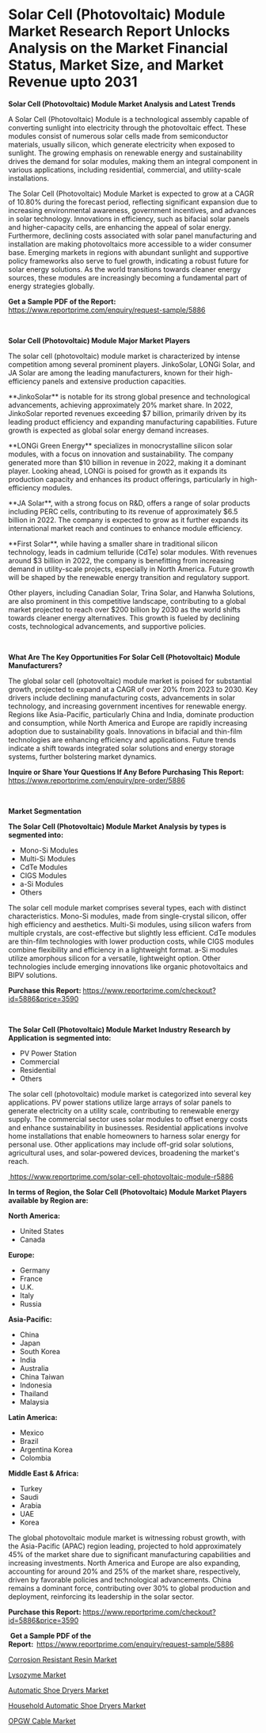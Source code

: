 <p><h1>Solar Cell (Photovoltaic) Module Market Research Report Unlocks Analysis on the Market Financial Status, Market Size, and Market Revenue upto 2031</h1></p><p><strong>Solar Cell (Photovoltaic) Module Market Analysis and Latest Trends</strong></p>
<p><p>A Solar Cell (Photovoltaic) Module is a technological assembly capable of converting sunlight into electricity through the photovoltaic effect. These modules consist of numerous solar cells made from semiconductor materials, usually silicon, which generate electricity when exposed to sunlight. The growing emphasis on renewable energy and sustainability drives the demand for solar modules, making them an integral component in various applications, including residential, commercial, and utility-scale installations.</p><p>The Solar Cell (Photovoltaic) Module Market is expected to grow at a CAGR of 10.80% during the forecast period, reflecting significant expansion due to increasing environmental awareness, government incentives, and advances in solar technology. Innovations in efficiency, such as bifacial solar panels and higher-capacity cells, are enhancing the appeal of solar energy. Furthermore, declining costs associated with solar panel manufacturing and installation are making photovoltaics more accessible to a wider consumer base. Emerging markets in regions with abundant sunlight and supportive policy frameworks also serve to fuel growth, indicating a robust future for solar energy solutions. As the world transitions towards cleaner energy sources, these modules are increasingly becoming a fundamental part of energy strategies globally.</p></p>
<p><strong>Get a Sample PDF of the Report:&nbsp;</strong> <a href="https://www.reportprime.com/enquiry/request-sample/5886">https://www.reportprime.com/enquiry/request-sample/5886</a></p>
<p>&nbsp;</p>
<p><strong>Solar Cell (Photovoltaic) Module Major Market Players</strong></p>
<p><p>The solar cell (photovoltaic) module market is characterized by intense competition among several prominent players. JinkoSolar, LONGi Solar, and JA Solar are among the leading manufacturers, known for their high-efficiency panels and extensive production capacities. </p><p>**JinkoSolar** is notable for its strong global presence and technological advancements, achieving approximately 20% market share. In 2022, JinkoSolar reported revenues exceeding $7 billion, primarily driven by its leading product efficiency and expanding manufacturing capabilities. Future growth is expected as global solar energy demand increases.</p><p>**LONGi Green Energy** specializes in monocrystalline silicon solar modules, with a focus on innovation and sustainability. The company generated more than $10 billion in revenue in 2022, making it a dominant player. Looking ahead, LONGi is poised for growth as it expands its production capacity and enhances its product offerings, particularly in high-efficiency modules.</p><p>**JA Solar**, with a strong focus on R&D, offers a range of solar products including PERC cells, contributing to its revenue of approximately $6.5 billion in 2022. The company is expected to grow as it further expands its international market reach and continues to enhance module efficiency.</p><p>**First Solar**, while having a smaller share in traditional silicon technology, leads in cadmium telluride (CdTe) solar modules. With revenues around $3 billion in 2022, the company is benefitting from increasing demand in utility-scale projects, especially in North America. Future growth will be shaped by the renewable energy transition and regulatory support.</p><p>Other players, including Canadian Solar, Trina Solar, and Hanwha Solutions, are also prominent in this competitive landscape, contributing to a global market projected to reach over $200 billion by 2030 as the world shifts towards cleaner energy alternatives. This growth is fueled by declining costs, technological advancements, and supportive policies.</p></p>
<p>&nbsp;</p>
<p><strong>What Are The Key Opportunities For Solar Cell (Photovoltaic) Module Manufacturers?</strong></p>
<p><p>The global solar cell (photovoltaic) module market is poised for substantial growth, projected to expand at a CAGR of over 20% from 2023 to 2030. Key drivers include declining manufacturing costs, advancements in solar technology, and increasing government incentives for renewable energy. Regions like Asia-Pacific, particularly China and India, dominate production and consumption, while North America and Europe are rapidly increasing adoption due to sustainability goals. Innovations in bifacial and thin-film technologies are enhancing efficiency and applications. Future trends indicate a shift towards integrated solar solutions and energy storage systems, further bolstering market dynamics.</p></p>
<p><strong>Inquire or Share Your Questions If Any Before Purchasing This Report:</strong> <a href="https://www.reportprime.com/enquiry/pre-order/5886">https://www.reportprime.com/enquiry/pre-order/5886</a></p>
<p>&nbsp;</p>
<p><strong>Market Segmentation</strong></p>
<p><strong>The Solar Cell (Photovoltaic) Module Market Analysis by types is segmented into:</strong></p>
<p><ul><li>Mono-Si Modules</li><li>Multi-Si Modules</li><li>CdTe Modules</li><li>CIGS Modules</li><li>a-Si Modules</li><li>Others</li></ul></p>
<p><p>The solar cell module market comprises several types, each with distinct characteristics. Mono-Si modules, made from single-crystal silicon, offer high efficiency and aesthetics. Multi-Si modules, using silicon wafers from multiple crystals, are cost-effective but slightly less efficient. CdTe modules are thin-film technologies with lower production costs, while CIGS modules combine flexibility and efficiency in a lightweight format. a-Si modules utilize amorphous silicon for a versatile, lightweight option. Other technologies include emerging innovations like organic photovoltaics and BIPV solutions.</p></p>
<p><strong>Purchase this Report:&nbsp;</strong><a href="https://www.reportprime.com/checkout?id=5886&price=3590">https://www.reportprime.com/checkout?id=5886&price=3590</a></p>
<p>&nbsp;</p>
<p><strong>The Solar Cell (Photovoltaic) Module Market Industry Research by Application is segmented into:</strong></p>
<p><ul><li>PV Power Station</li><li>Commercial</li><li>Residential</li><li>Others</li></ul></p>
<p><p>The solar cell (photovoltaic) module market is categorized into several key applications. PV power stations utilize large arrays of solar panels to generate electricity on a utility scale, contributing to renewable energy supply. The commercial sector uses solar modules to offset energy costs and enhance sustainability in businesses. Residential applications involve home installations that enable homeowners to harness solar energy for personal use. Other applications may include off-grid solar solutions, agricultural uses, and solar-powered devices, broadening the market's reach.</p></p>
<p><a href="https://www.reportprime.com/solar-cell-photovoltaic-module-r5886">&nbsp;https://www.reportprime.com/solar-cell-photovoltaic-module-r5886</a></p>
<p><strong>In terms of Region, the Solar Cell (Photovoltaic) Module Market Players available by Region are:</strong></p>
<p>
    <p> <strong> North America: </strong>
        <ul>
            <li>United States</li>
            <li>Canada</li>
        </ul>
        </p> 
    <p> <strong> Europe: </strong>
        <ul>
            <li>Germany</li>
            <li>France</li>
            <li>U.K.</li>
            <li>Italy</li>
            <li>Russia</li>
        </ul>
        </p> 
    <p> <strong> Asia-Pacific: </strong>
        <ul>
            <li>China</li>
            <li>Japan</li>
            <li>South Korea</li>
            <li>India</li>
            <li>Australia</li>
            <li>China Taiwan</li>
            <li>Indonesia</li>
            <li>Thailand</li>
            <li>Malaysia</li>
        </ul>
        </p> 
    <p> <strong> Latin America: </strong>
        <ul>
            <li>Mexico</li>
            <li>Brazil</li>
            <li>Argentina Korea</li>
            <li>Colombia</li>
        </ul>
        </p> 
    <p> <strong> Middle East & Africa: </strong>
        <ul>
            <li>Turkey</li>
            <li>Saudi</li>
            <li>Arabia</li>
            <li>UAE</li>
            <li>Korea</li>
        </ul>
    </p>
    </p>
<p><p>The global photovoltaic module market is witnessing robust growth, with the Asia-Pacific (APAC) region leading, projected to hold approximately 45% of the market share due to significant manufacturing capabilities and increasing investments. North America and Europe are also expanding, accounting for around 20% and 25% of the market share, respectively, driven by favorable policies and technological advancements. China remains a dominant force, contributing over 30% to global production and deployment, reinforcing its leadership in the solar sector.</p></p>
<p><strong>Purchase this Report: </strong><a href="https://www.reportprime.com/checkout?id=5886&price=3590">https://www.reportprime.com/checkout?id=5886&price=3590</a></p>
<p>&nbsp;<strong>Get a Sample PDF of the Report:&nbsp;&nbsp;</strong><a href="https://www.reportprime.com/enquiry/request-sample/5886">https://www.reportprime.com/enquiry/request-sample/5886</a></p>
<p><strong></strong></p>
<p><p><a href="https://www.linkedin.com/pulse/global-corrosion-resistant-resin-industry-types-applications-jvaie?trackingId=DA0fyL0lSranJWYe6CnyEA%3D%3D">Corrosion Resistant Resin Market</a></p><p><a href="https://www.linkedin.com/pulse/lysozyme-market-research-report-exploring-size-revenue-analysis-sycae?trackingId=iAhOHoK5QoO0kOk9zxO1UQ%3D%3D">Lysozyme Market</a></p><p><a href="https://issuu.com/reportprime-2/docs/automatic-shoe-dryers-market-size-2_423ea9a773160d">Automatic Shoe Dryers Market</a></p><p><a href="https://issuu.com/reportprime-2/docs/household-automatic-shoe-dryers-mar_05bf59e2d3f2cf">Household Automatic Shoe Dryers Market</a></p><p><a href="https://medium.com/@crystalwastonh89/what-innovations-are-shaping-the-opgw-cable-market-9b4650b256fe">OPGW Cable Market</a></p></p>